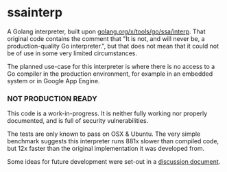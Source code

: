 # ssainterp
A Golang interpreter, built upon [golang.org/x/tools/go/ssa/interp](https://godoc.org/golang.org/x/tools/go/ssa/interp). That original code contains the comment that "It is not, and will never be, a production-quality Go interpreter.", but that does not mean that it could not be of use in some very limited circumstances.

The planned use-case for this interpreter is where there is no access to a Go compiler in the production environment, for example in an embedded system or in Google App Engine.

### NOT PRODUCTION READY 

This code is a work-in-progress.
It is neither fully working nor properly documented, and is full of security vulnerabilities.

The tests are only known to pass on OSX & Ubuntu. The very simple benchmark suggests this interpreter runs 881x slower than compiled code, but 12x faster than the original implementation it was developed from.

Some ideas for future development were set-out in a [discussion document](https://docs.google.com/document/d/1Hvxf6NMPaCUd-1iqm_968SuHN1Vf8dLZQyHjvPyVE0Q/edit?usp=sharing).


